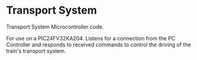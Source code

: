 # Transport System

Transport System Microcontroller code.

For use on a PIC24FV32KA204. Listens for a connection from the PC Controller and responds to received commands to control the driving of the train's transport system.
